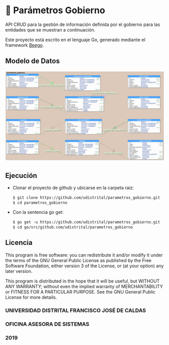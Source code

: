 # :post_office: Parámetros Gobierno

API CRUD para la gestión de información definida por el gobierno para las entidades que se muestran a continuación.

Este proyecto está escrito en el lenguaje Go, generado mediante el framework [Beego](https://beego.me/).



## Modelo de Datos
![entrada](https://github.com/udistrital/parametros_gobierno/blob/dev/sql/parametros_gobierno.png)

## Ejecución

- Clonar el proyecto de github y ubicarse en la carpeta raiz:
  ```
  $ git clone https://github.com/udistrital/parametros_gobierno.git
  $ cd parametros_gobierno
  ```
- Con la sentencia go get:
  ```
  $ go get -u https://github.com/udistrital/parametros_gobierno.git
  $ cd go/src/github.com/udistrital/parametros_gobierno
  ```
  
## Licencia
This program is free software: you can redistribute it and/or modify it under the terms of the GNU General Public License as published by the Free Software Foundation, either version 3 of the License, or (at your option) any later version.

This program is distributed in the hope that it will be useful, but WITHOUT ANY WARRANTY; without even the implied warranty of MERCHANTABILITY or FITNESS FOR A PARTICULAR PURPOSE. See the GNU General Public License for more details.


### UNIVERSIDAD DISTRITAL FRANCISCO JOSÉ DE CALDAS
### OFICINA ASESORA DE SISTEMAS
### 2019

